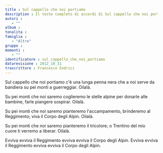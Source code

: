 ```yaml
--- 
title : Sul cappello che noi portiamo
description : Il testo completo di accordi di Sul cappello che noi portiamo. Inseriscila nel tuo canzoniere!
autori : 
   - ""
album : 
tonalita : 
famiglia : 
   - "Altre"
gruppo : 
momenti : 
   - ""
identificatore : sul_cappello_che_noi_portiamo
datarevisione : 2012_10_31
trascrittore : Francesco Endrici
--- 
```




Sul cappello che noi portiamo c'è una lunga penna nera 
che a noi serve da bandiera su pei monti a guerreggiar. Oilalà.


Su pei monti che noi saremo coglieremo le stelle alpine 
per donarle alle bambine, farle piangere sospirar. Oilalà.


Su pei monti che noi saremo pianteremo l'accampamento, 
brinderemo al Reggimento; viva il Corpo degli Alpin. Oilalà.


Su pei monti che noi saremo pianteremo il tricolore; 
o Trentino del mio cuore ti verremo a liberar. Oilalà.


Evviva evviva il Reggimento evviva evviva il Corpo degli Alpin.
Evviva evviva il Reggimento evviva evviva il Corpo degli Alpin.


